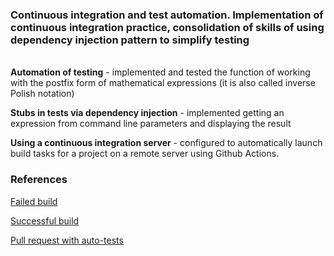 ### Continuous integration and test automation. Implementation of continuous integration practice, consolidation of skills of using dependency injection pattern to simplify testing 

<br />**Automation of testing** - implemented and tested the function of working with the postfix form of mathematical expressions (it is also called inverse Polish notation)

**Stubs in tests via dependency injection** - implemented getting an expression from command line parameters and displaying the result

**Using a continuous integration server** - configured to automatically launch build tasks for a project on a remote server using Github Actions.



### References
[Failed build](https://github.com/Rembqq/CSE/commit/2b8b1442e7c209856d35787ae5b022d4dcd8651c)

[Successful build](https://github.com/Rembqq/CSE/commit/616b76a1d7523e7a9b2bfba8498f95a377985631)

[Pull request with auto-tests](https://github.com/Rembqq/CSE/commit/f332cc0b2b8acaf26e5a1d595c0d2ed4b052e0de)

